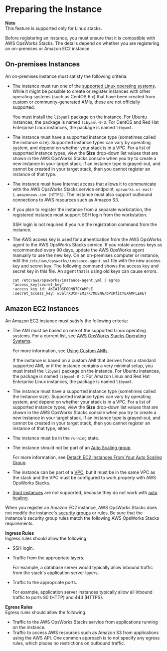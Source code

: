 # Preparing the Instance<a name="registered-instances-register-registering-prepare"></a>

**Note**  
This feature is supported only for Linux stacks\.

Before registering an instance, you must ensure that it is compatible with AWS OpsWorks Stacks\. The details depend on whether you are registering an on\-premises or Amazon EC2 instance\.

## On\-premises Instances<a name="registered-instances-register-prepare-onprem"></a>

An on\-premises instance must satisfy the following criteria:
+ The instance must run one of the [supported Linux operating systems](workinginstances-os-linux.md)\. While it might be possible to create or register instances with other operating systems \(such as CentOS 6\.*x*\) that have been created from custom or community\-generated AMIs, these are not officially supported\.

  You must install the `libyaml` package on the instance\. For Ubuntu instances, the package is named `libyaml-0-2`\. For CentOS and Red Hat Enterprise Linux instances, the package is named `libyaml`\. 
+ The instance must have a supported instance type \(sometimes called the instance size\)\. Supported instance types can vary by operating system, and depend on whether your stack is in a VPC\. For a list of supported instance types, view the **Size** drop\-down list values that are shown in the AWS OpsWorks Stacks console when you try to create a new instance in your target stack\. If an instance type is grayed\-out, and cannot be created in your target stack, then you cannot register an instance of that type\.
+ The instance must have Internet access that allows it to communicate with the AWS OpsWorks Stacks service endpoint, `opsworks.us-east-1.amazonaws.com (HTTPS)`\. The instance must also support outbound connections to AWS resources such as Amazon S3\.
+ If you plan to register the instance from a separate workstation, the registered instance must support SSH login from the workstation\.

  SSH login is not required if you run the registration command from the instance\.
+ The AWS access key is used for authentication from the AWS OpsWorks agent to the AWS OpsWorks Stacks service\. If you rotate access keys as recommended every 90 days, update the AWS OpsWorks agent manually to use the new key\. On an on\-premises computer or instance, edit the `/etc/aws/opsworks/instance-agent.yml` file with the new access key and secret key\. The following command shows the access key and secret key in this file\. An agent that is using old keys can cause errors\.

  ```
  cat /etc/aws/opsworks/instance-agent.yml | egrep "access_key|secret_key"
  :access_key_id: AKIAIOSFODNN7EXAMPLE
  :secret_access_key: wJalrXUtnFEMI/K7MDENG/bPxRfiCYEXAMPLEKEY
  ```

## Amazon EC2 Instances<a name="registered-instances-register-prepare-ec2"></a>

An Amazon EC2 instance must satisfy the following criteria:
+ The AMI must be based on one of the supported Linux operating systems\. For a current list, see [AWS OpsWorks Stacks Operating Systems](workinginstances-os.md)\.

  For more information, see [Using Custom AMIs](workinginstances-custom-ami.md)\.

  If the instance is based on a custom AMI that derives from a standard supported AMI, or if the instance contains a very minimal setup, you must install the `libyaml` package on the instance\. For Ubuntu instances, the package is named `libyaml-0-2`\. For Amazon Linux and Red Hat Enterprise Linux instances, the package is named `libyaml`\. 
+ The instance must have a supported instance type \(sometimes called the instance size\)\. Supported instance types can vary by operating system, and depend on whether your stack is in a VPC\. For a list of supported instance types, view the **Size** drop\-down list values that are shown in the AWS OpsWorks Stacks console when you try to create a new instance in your target stack\. If an instance type is grayed\-out, and cannot be created in your target stack, then you cannot register an instance of that type, either\.
+ The instance must be in the `running` state\.
+ The instance should not be part of an [Auto Scaling group](http://docs.aws.amazon.com/AutoScaling/latest/DeveloperGuide/WhatIsAutoScaling.html)\.

  For more information, see [Detach EC2 Instances From Your Auto Scaling Group](http://docs.aws.amazon.com/AutoScaling/latest/DeveloperGuide/detach-instance-asg.html)\.
+ The instance can be part of a [VPC](http://docs.aws.amazon.com/AmazonVPC/latest/UserGuide/VPC_Introduction.html), but it must be in the same VPC as the stack and the VPC must be configured to work properly with AWS OpsWorks Stacks\.
+ [Spot instances](http://docs.aws.amazon.com/AWSEC2/latest/UserGuide/how-spot-instances-work.html) are not supported, because they do not work with [auto healing](http://docs.aws.amazon.com/opsworks/latest/userguide/workinginstances-autohealing.html)\.

When you register an Amazon EC2 instance, AWS OpsWorks Stacks does not modify the instance's [security groups](http://docs.aws.amazon.com/AWSEC2/latest/UserGuide/using-network-security.html) or rules\. Be sure that the instance's security group rules match the following AWS OpsWorks Stacks requirements\.

**Ingress Rules**  
Ingress rules should allow the following\.  
+ SSH login\.
+ Traffic from the appropriate layers\.

  For example, a database server would typically allow inbound traffic from the stack's application server layers\.
+ Traffic to the appropriate ports\.

  For example, application server instances typically allow all inbound traffic to ports 80 \(HTTP\) and 443 \(HTTPS\)\.

**Egress Rules**  
Egress rules should allow the following\.  
+ Traffic to the AWS OpsWorks Stacks service from applications running on the instance\.
+ Traffic to access AWS resources such as Amazon S3 from applications using the AWS API\.
One common approach is to not specify any egress rules, which places no restrictions on outbound traffic\.